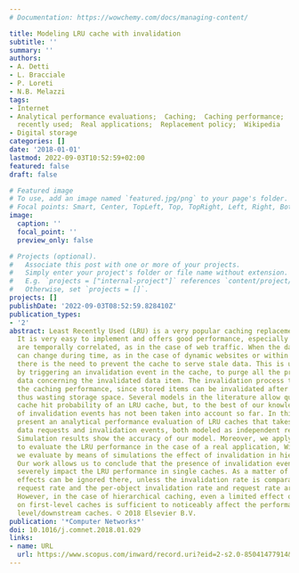 ```yaml
---
# Documentation: https://wowchemy.com/docs/managing-content/

title: Modeling LRU cache with invalidation
subtitle: ''
summary: ''
authors:
- A. Detti
- L. Bracciale
- P. Loreti
- N.B. Melazzi
tags:
- Internet
- Analytical performance evaluations;  Caching;  Caching performance;  Invalidation;  Least
  recently used;  Real applications;  Replacement policy;  Wikipedia
- Digital storage
categories: []
date: '2018-01-01'
lastmod: 2022-09-03T10:52:59+02:00
featured: false
draft: false

# Featured image
# To use, add an image named `featured.jpg/png` to your page's folder.
# Focal points: Smart, Center, TopLeft, Top, TopRight, Left, Right, BottomLeft, Bottom, BottomRight.
image:
  caption: ''
  focal_point: ''
  preview_only: false

# Projects (optional).
#   Associate this post with one or more of your projects.
#   Simply enter your project's folder or file name without extension.
#   E.g. `projects = ["internal-project"]` references `content/project/deep-learning/index.md`.
#   Otherwise, set `projects = []`.
projects: []
publishDate: '2022-09-03T08:52:59.828410Z'
publication_types:
- '2'
abstract: Least Recently Used (LRU) is a very popular caching replacement policy.
  It is very easy to implement and offers good performance, especially when data requests
  are temporally correlated, as in the case of web traffic. When the data content
  can change during time, as in the case of dynamic websites or within databases,
  there is the need to prevent the cache to serve stale data. This is usually done
  by triggering an invalidation event in the cache, to purge all the previously cached
  data concerning the invalidated data item. The invalidation process tends to worsen
  the caching performance, since stored items can be invalidated after a short time,
  thus wasting storage space. Several models in the literature allow quantifying the
  cache hit probability of an LRU cache, but, to the best of our knowledge, the presence
  of invalidation events has not been taken into account so far. In this paper, we
  present an analytical performance evaluation of LRU caches that takes into account
  data requests and invalidation events, both modeled as independent renewal processes.
  Simulation results show the accuracy of our model. Moreover, we apply our model
  to evaluate the LRU performance in the case of a real application, Wikipedia. Finally,
  we evaluate by means of simulations the effect of invalidation in hierarchical caching.
  Our work allows us to conclude that the presence of invalidation events does not
  severely impact the LRU performance in single caches. As a matter of fact, invalidation
  effects can be ignored there, unless the invalidation rate is comparable with the
  request rate and the per-object invalidation rate and request rate are highly correlated.
  However, in the case of hierarchical caching, even a limited effect of invalidation
  on first-level caches is sufficient to noticeably affect the performance of second
  level/downstream caches. © 2018 Elsevier B.V.
publication: '*Computer Networks*'
doi: 10.1016/j.comnet.2018.01.029
links:
- name: URL
  url: https://www.scopus.com/inward/record.uri?eid=2-s2.0-85041477914&doi=10.1016%2fj.comnet.2018.01.029&partnerID=40&md5=d7b2261fd3c8f9f5436814e659637b14
---
```

